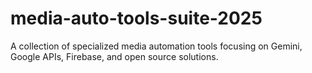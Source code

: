 # media-auto-tools-suite-2025
A collection of specialized media automation tools focusing on Gemini, Google APIs, Firebase, and open source solutions.
